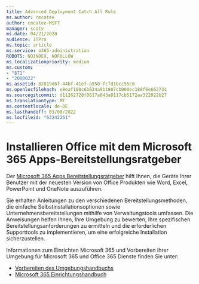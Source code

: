 ```yaml
---
title: Advanced Deployment Catch All Rule
ms.author: cmcatee
author: cmcatee-MSFT
manager: scotv
ms.date: 04/21/2020
audience: ITPro
ms.topic: article
ms.service: o365-administration
ROBOTS: NOINDEX, NOFOLLOW
ms.localizationpriority: medium
ms.custom:
- "871"
- "2000022"
ms.assetid: 82019d6f-44bf-41ef-a950-fcfd1bcc55c0
ms.openlocfilehash: e8eaf108c6b634a9b1807cb000ec188f6e662731
ms.sourcegitcommit: d11262728f0617a843a0117cb5172aa322022b27
ms.translationtype: MT
ms.contentlocale: de-DE
ms.lasthandoff: 03/08/2022
ms.locfileid: "63242261"
---
```

# <a name="install-office-with-the-microsoft-365-apps-deployment-advisor"></a>Installieren Office mit dem Microsoft 365 Apps-Bereitstellungsratgeber

Der [Microsoft 365 Apps Bereitstellungsratgeber](https://go.microsoft.com/fwlink/?linkid=2145748) hilft Ihnen, die Geräte Ihrer Benutzer mit der neuesten Version von Office Produkten wie Word, Excel, PowerPoint und OneNote auszuführen.
  
Sie erhalten Anleitungen zu den verschiedenen Bereitstellungsmethoden, die einfache Selbstinstallationsoptionen sowie Unternehmensbereitstellungen mithilfe von Verwaltungstools umfassen. Die Anweisungen helfen Ihnen, Ihre Umgebung zu bewerten, Ihre spezifischen Bereitstellungsanforderungen zu ermitteln und die erforderlichen Supporttools zu implementieren, um eine erfolgreiche Installation sicherzustellen.
  
Informationen zum Einrichten Microsoft 365 und Vorbereiten ihrer Umgebung für Microsoft 365 und Office 365 Dienste finden Sie unter:

- [Vorbereiten des Umgebungshandbuchs](https://go.microsoft.com/fwlink/?linkid=2005213)
- [Microsoft 365 Einrichtungshandbuch](https://go.microsoft.com/fwlink/?linkid=2072646)
